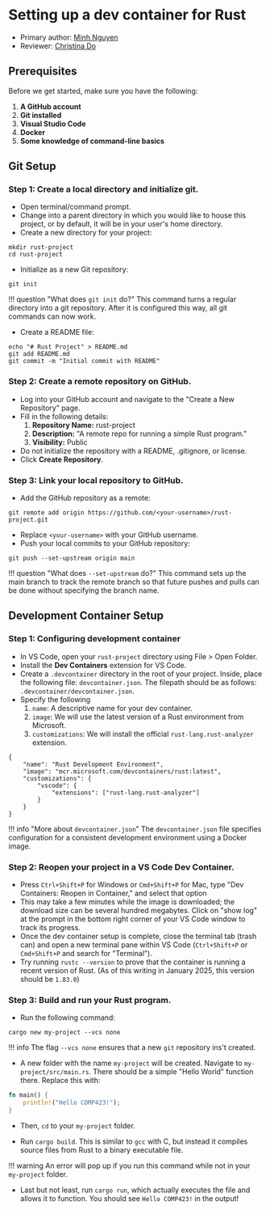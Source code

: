 # Setting up a dev container for Rust

* Primary author: [Minh Nguyen](https://github.com/mp-nguyen26)
* Reviewer: [Christina Do](https://github.com/chrxstyxdo)

## Prerequisites
Before we get started, make sure you have the following:

1. **A GitHub account**
2. **Git installed**
3. **Visual Studio Code**
4. **Docker**
5. **Some knowledge of command-line basics**

## Git Setup

### Step 1: Create a local directory and initialize git.

* Open terminal/command prompt.
* Change into a parent directory in which you would like to house this project, or by default, it will be in your user's home directory.
* Create a new directory for your project:
```
mkdir rust-project
cd rust-project
```
* Initialize as a new Git repository:
```
git init
```
!!! question "What does `git init` do?"
    This command turns a regular directory into a git repository. After it is configured this way, all git commands can now work.
* Create a README file:
```
echo "# Rust Project" > README.md
git add README.md
git commit -m "Initial commit with README"
```

### Step 2: Create a remote repository on GitHub.

* Log into your GitHub account and navigate to the "Create a New Repository" page.
* Fill in the following details:
    1. **Repository Name:** rust-project
    2. **Description:** "A remote repo for running a simple Rust program."
    3. **Visibility:** Public
* Do not initialize the repository with a README, .gitignore, or license.
* Click **Create Repository**.

### Step 3: Link your local repository to GitHub.

* Add the GitHub repository as a remote:
```
git remote add origin https://github.com/<your-username>/rust-project.git
```
* Replace `<your-username>` with your GitHub username.
* Push your local commits to your GitHub repository:
```
git push --set-upstream origin main
```
!!! question "What does `--set-upstream` do?"
    This command sets up the main branch to track the remote branch so that future pushes and pulls can be done without specifying the branch name.

## Development Container Setup

### Step 1: Configuring development container

* In VS Code, open your `rust-project` directory using File > Open Folder.
* Install the **Dev Containers** extension for VS Code.
* Create a `.devcontainer` directory in the root of your project. Inside, place the following file: `devcontainer.json`. The filepath should be as follows: `.devcontainer/devcontainer.json`.
* Specify the following
    1. `name`: A descriptive name for your dev container.
    2. `image`: We will use the latest version of a Rust environment from Microsoft.
    3. `customizations`: We will install the official `rust-lang.rust-analyzer` extension.

```
{
    "name": "Rust Development Environment",
    "image": "mcr.microsoft.com/devcontainers/rust:latest",
    "customizations": {
        "vscode": {
            "extensions": ["rust-lang.rust-analyzer"]
        }
    }
}
```
!!! info "More about `devcontainer.json`"
    The `devcontainer.json` file specifies configuration for a consistent development environment using a Docker image.

### Step 2: Reopen your project in a VS Code Dev Container.

* Press `Ctrl+Shift+P` for Windows or `Cmd+Shift+P` for Mac, type "Dev Containers: Reopen in Container," and select that option
* This may take a few minutes while the image is downloaded; the download size can be several hundred megabytes. Click on "show log" at the prompt in the bottom right corner of your VS Code window to track its progress.
* Once the dev container setup is complete, close the terminal tab (trash can) and open a new terminal pane within VS Code (`Ctrl+Shift+P` or `Cmd+Shift+P` and search for "Terminal").
* Try running `rustc --version` to prove that the container is running a recent version of Rust. (As of this writing in January 2025, this version should be `1.83.0`)

### Step 3: Build and run your Rust program.

* Run the following command:
```
cargo new my-project --vcs none
```

!!! info
    The flag `--vcs none` ensures that a new `git` repository ins't created.

* A new folder with the name `my-project` will be created. Navigate to `my-project/src/main.rs`. There should be a simple "Hello World" function there. Replace this with:
```rs
fn main() {
    println!("Hello COMP423!");
}
```

* Then, `cd` to your `my-project` folder.

* Run `cargo build`. This is similar to `gcc` with C, but instead it compiles source files from Rust to a binary executable file.

!!! warning
    An error will pop up if you run this command while not in your `my-project` folder.

* Last but not least, run `cargo run`, which actually executes the file and allows it to function. You should see `Hello COMP423!` in the output!